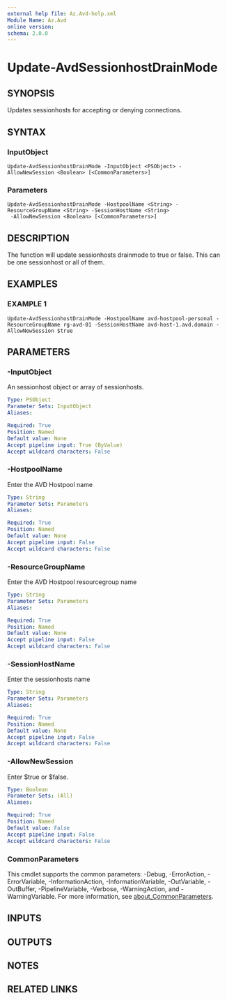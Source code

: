 ```yaml
---
external help file: Az.Avd-help.xml
Module Name: Az.Avd
online version:
schema: 2.0.0
---
```


# Update-AvdSessionhostDrainMode

## SYNOPSIS
Updates sessionhosts for accepting or denying connections.

## SYNTAX

### InputObject
```
Update-AvdSessionhostDrainMode -InputObject <PSObject> -AllowNewSession <Boolean> [<CommonParameters>]
```

### Parameters
```
Update-AvdSessionhostDrainMode -HostpoolName <String> -ResourceGroupName <String> -SessionHostName <String>
 -AllowNewSession <Boolean> [<CommonParameters>]
```

## DESCRIPTION
The function will update sessionhosts drainmode to true or false.
This can be one sessionhost or all of them.

## EXAMPLES

### EXAMPLE 1
```
Update-AvdSessionhostDrainMode -HostpoolName avd-hostpool-personal -ResourceGroupName rg-avd-01 -SessionHostName avd-host-1.avd.domain -AllowNewSession $true
```

## PARAMETERS

### -InputObject
An sessionhost object or array of sessionhosts.

```yaml
Type: PSObject
Parameter Sets: InputObject
Aliases:

Required: True
Position: Named
Default value: None
Accept pipeline input: True (ByValue)
Accept wildcard characters: False
```

### -HostpoolName
Enter the AVD Hostpool name

```yaml
Type: String
Parameter Sets: Parameters
Aliases:

Required: True
Position: Named
Default value: None
Accept pipeline input: False
Accept wildcard characters: False
```

### -ResourceGroupName
Enter the AVD Hostpool resourcegroup name

```yaml
Type: String
Parameter Sets: Parameters
Aliases:

Required: True
Position: Named
Default value: None
Accept pipeline input: False
Accept wildcard characters: False
```

### -SessionHostName
Enter the sessionhosts name

```yaml
Type: String
Parameter Sets: Parameters
Aliases:

Required: True
Position: Named
Default value: None
Accept pipeline input: False
Accept wildcard characters: False
```

### -AllowNewSession
Enter $true or $false.

```yaml
Type: Boolean
Parameter Sets: (All)
Aliases:

Required: True
Position: Named
Default value: False
Accept pipeline input: False
Accept wildcard characters: False
```

### CommonParameters
This cmdlet supports the common parameters: -Debug, -ErrorAction, -ErrorVariable, -InformationAction, -InformationVariable, -OutVariable, -OutBuffer, -PipelineVariable, -Verbose, -WarningAction, and -WarningVariable. For more information, see [about_CommonParameters](http://go.microsoft.com/fwlink/?LinkID=113216).

## INPUTS

## OUTPUTS

## NOTES

## RELATED LINKS
